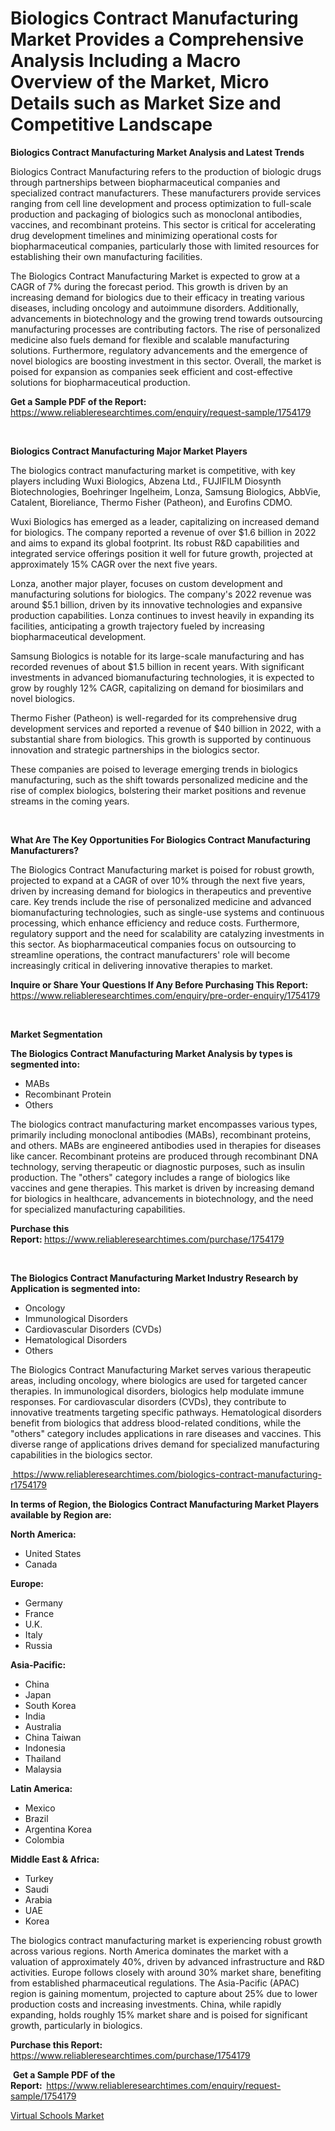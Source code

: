 <p><h1>Biologics Contract Manufacturing Market Provides a Comprehensive Analysis Including a Macro Overview of the Market, Micro Details such as Market Size and Competitive Landscape</h1></p><p><strong>Biologics Contract Manufacturing Market Analysis and Latest Trends</strong></p>
<p><p>Biologics Contract Manufacturing refers to the production of biologic drugs through partnerships between biopharmaceutical companies and specialized contract manufacturers. These manufacturers provide services ranging from cell line development and process optimization to full-scale production and packaging of biologics such as monoclonal antibodies, vaccines, and recombinant proteins. This sector is critical for accelerating drug development timelines and minimizing operational costs for biopharmaceutical companies, particularly those with limited resources for establishing their own manufacturing facilities.</p><p>The Biologics Contract Manufacturing Market is expected to grow at a CAGR of 7% during the forecast period. This growth is driven by an increasing demand for biologics due to their efficacy in treating various diseases, including oncology and autoimmune disorders. Additionally, advancements in biotechnology and the growing trend towards outsourcing manufacturing processes are contributing factors. The rise of personalized medicine also fuels demand for flexible and scalable manufacturing solutions. Furthermore, regulatory advancements and the emergence of novel biologics are boosting investment in this sector. Overall, the market is poised for expansion as companies seek efficient and cost-effective solutions for biopharmaceutical production.</p></p>
<p><strong>Get a Sample PDF of the Report:&nbsp;</strong> <a href="https://www.reliableresearchtimes.com/enquiry/request-sample/1754179?utm_campaign=3033&utm_medium=2&utm_source=Github&utm_content=ia&utm_term=09032025&utm_id=biologics-contract-manufacturing">https://www.reliableresearchtimes.com/enquiry/request-sample/1754179</a></p>
<p>&nbsp;</p>
<p><strong>Biologics Contract Manufacturing Major Market Players</strong></p>
<p><p>The biologics contract manufacturing market is competitive, with key players including Wuxi Biologics, Abzena Ltd., FUJIFILM Diosynth Biotechnologies, Boehringer Ingelheim, Lonza, Samsung Biologics, AbbVie, Catalent, Bioreliance, Thermo Fisher (Patheon), and Eurofins CDMO. </p><p>Wuxi Biologics has emerged as a leader, capitalizing on increased demand for biologics. The company reported a revenue of over $1.6 billion in 2022 and aims to expand its global footprint. Its robust R&D capabilities and integrated service offerings position it well for future growth, projected at approximately 15% CAGR over the next five years.</p><p>Lonza, another major player, focuses on custom development and manufacturing solutions for biologics. The company's 2022 revenue was around $5.1 billion, driven by its innovative technologies and expansive production capabilities. Lonza continues to invest heavily in expanding its facilities, anticipating a growth trajectory fueled by increasing biopharmaceutical development.</p><p>Samsung Biologics is notable for its large-scale manufacturing and has recorded revenues of about $1.5 billion in recent years. With significant investments in advanced biomanufacturing technologies, it is expected to grow by roughly 12% CAGR, capitalizing on demand for biosimilars and novel biologics.</p><p>Thermo Fisher (Patheon) is well-regarded for its comprehensive drug development services and reported a revenue of $40 billion in 2022, with a substantial share from biologics. This growth is supported by continuous innovation and strategic partnerships in the biologics sector.</p><p>These companies are poised to leverage emerging trends in biologics manufacturing, such as the shift towards personalized medicine and the rise of complex biologics, bolstering their market positions and revenue streams in the coming years.</p></p>
<p>&nbsp;</p>
<p><strong>What Are The Key Opportunities For Biologics Contract Manufacturing Manufacturers?</strong></p>
<p><p>The Biologics Contract Manufacturing market is poised for robust growth, projected to expand at a CAGR of over 10% through the next five years, driven by increasing demand for biologics in therapeutics and preventive care. Key trends include the rise of personalized medicine and advanced biomanufacturing technologies, such as single-use systems and continuous processing, which enhance efficiency and reduce costs. Furthermore, regulatory support and the need for scalability are catalyzing investments in this sector. As biopharmaceutical companies focus on outsourcing to streamline operations, the contract manufacturers' role will become increasingly critical in delivering innovative therapies to market.</p></p>
<p><strong>Inquire or Share Your Questions If Any Before Purchasing This Report:</strong> <a href="https://www.reliableresearchtimes.com/enquiry/pre-order-enquiry/1754179?utm_campaign=3033&utm_medium=2&utm_source=Github&utm_content=ia&utm_term=09032025&utm_id=biologics-contract-manufacturing">https://www.reliableresearchtimes.com/enquiry/pre-order-enquiry/1754179</a></p>
<p>&nbsp;</p>
<p><strong>Market Segmentation</strong></p>
<p><strong>The Biologics Contract Manufacturing Market Analysis by types is segmented into:</strong></p>
<p><ul><li>MABs</li><li>Recombinant Protein</li><li>Others</li></ul></p>
<p><p>The biologics contract manufacturing market encompasses various types, primarily including monoclonal antibodies (MABs), recombinant proteins, and others. MABs are engineered antibodies used in therapies for diseases like cancer. Recombinant proteins are produced through recombinant DNA technology, serving therapeutic or diagnostic purposes, such as insulin production. The "others" category includes a range of biologics like vaccines and gene therapies. This market is driven by increasing demand for biologics in healthcare, advancements in biotechnology, and the need for specialized manufacturing capabilities.</p></p>
<p><strong>Purchase this Report:&nbsp;</strong><a href="https://www.reliableresearchtimes.com/purchase/1754179?utm_campaign=3033&utm_medium=2&utm_source=Github&utm_content=ia&utm_term=09032025&utm_id=biologics-contract-manufacturing">https://www.reliableresearchtimes.com/purchase/1754179</a></p>
<p>&nbsp;</p>
<p><strong>The Biologics Contract Manufacturing Market Industry Research by Application is segmented into:</strong></p>
<p><ul><li>Oncology</li><li>Immunological Disorders</li><li>Cardiovascular Disorders (CVDs)</li><li>Hematological Disorders</li><li>Others</li></ul></p>
<p><p>The Biologics Contract Manufacturing Market serves various therapeutic areas, including oncology, where biologics are used for targeted cancer therapies. In immunological disorders, biologics help modulate immune responses. For cardiovascular disorders (CVDs), they contribute to innovative treatments targeting specific pathways. Hematological disorders benefit from biologics that address blood-related conditions, while the "others" category includes applications in rare diseases and vaccines. This diverse range of applications drives demand for specialized manufacturing capabilities in the biologics sector.</p></p>
<p><a href="https://www.reliableresearchtimes.com/biologics-contract-manufacturing-r1754179?utm_campaign=3033&utm_medium=2&utm_source=Github&utm_content=ia&utm_term=09032025&utm_id=biologics-contract-manufacturing">&nbsp;https://www.reliableresearchtimes.com/biologics-contract-manufacturing-r1754179</a></p>
<p><strong>In terms of Region, the Biologics Contract Manufacturing Market Players available by Region are:</strong></p>
<p>
    <p> <strong> North America: </strong>
        <ul>
            <li>United States</li>
            <li>Canada</li>
        </ul>
        </p> 
    <p> <strong> Europe: </strong>
        <ul>
            <li>Germany</li>
            <li>France</li>
            <li>U.K.</li>
            <li>Italy</li>
            <li>Russia</li>
        </ul>
        </p> 
    <p> <strong> Asia-Pacific: </strong>
        <ul>
            <li>China</li>
            <li>Japan</li>
            <li>South Korea</li>
            <li>India</li>
            <li>Australia</li>
            <li>China Taiwan</li>
            <li>Indonesia</li>
            <li>Thailand</li>
            <li>Malaysia</li>
        </ul>
        </p> 
    <p> <strong> Latin America: </strong>
        <ul>
            <li>Mexico</li>
            <li>Brazil</li>
            <li>Argentina Korea</li>
            <li>Colombia</li>
        </ul>
        </p> 
    <p> <strong> Middle East & Africa: </strong>
        <ul>
            <li>Turkey</li>
            <li>Saudi</li>
            <li>Arabia</li>
            <li>UAE</li>
            <li>Korea</li>
        </ul>
    </p>
    </p>
<p><p>The biologics contract manufacturing market is experiencing robust growth across various regions. North America dominates the market with a valuation of approximately 40%, driven by advanced infrastructure and R&D activities. Europe follows closely with around 30% market share, benefiting from established pharmaceutical regulations. The Asia-Pacific (APAC) region is gaining momentum, projected to capture about 25% due to lower production costs and increasing investments. China, while rapidly expanding, holds roughly 15% market share and is poised for significant growth, particularly in biologics.</p></p>
<p><strong>Purchase this Report: </strong><a href="https://www.reliableresearchtimes.com/purchase/1754179?utm_campaign=3033&utm_medium=2&utm_source=Github&utm_content=ia&utm_term=09032025&utm_id=biologics-contract-manufacturing">https://www.reliableresearchtimes.com/purchase/1754179</a></p>
<p>&nbsp;<strong>Get a Sample PDF of the Report:&nbsp;&nbsp;</strong><a href="https://www.reliableresearchtimes.com/enquiry/request-sample/1754179?utm_campaign=3033&utm_medium=2&utm_source=Github&utm_content=ia&utm_term=09032025&utm_id=biologics-contract-manufacturing">https://www.reliableresearchtimes.com/enquiry/request-sample/1754179</a></p>
<p><strong></strong></p>
<p><p><a href="https://github.com/alasmyayock/Market-Research-Report-List-1/blob/main/virtual-schools-market.md?utm_campaign=3033&utm_medium=2&utm_source=Github&utm_content=ia&utm_term=09032025&utm_id=biologics-contract-manufacturing">Virtual Schools Market</a></p></p>